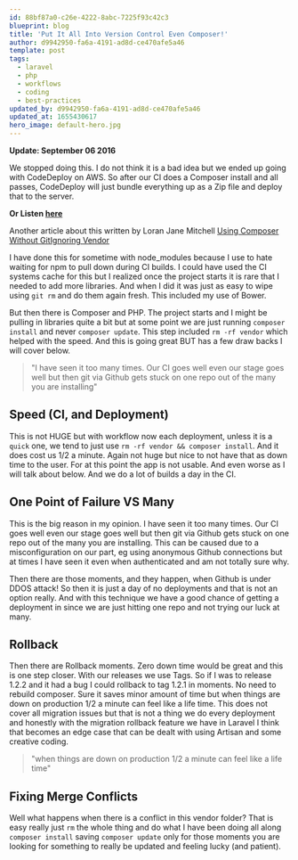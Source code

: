 ```yaml
---
id: 88bf87a0-c26e-4222-8abc-7225f93c42c3
blueprint: blog
title: 'Put It All Into Version Control Even Composer!'
author: d9942950-fa6a-4191-ad8d-ce470afe5a46
template: post
tags:
  - laravel
  - php
  - workflows
  - coding
  - best-practices
updated_by: d9942950-fa6a-4191-ad8d-ce470afe5a46
updated_at: 1655430617
hero_image: default-hero.jpg
---
```

**Update: September 06 2016**

We stopped doing this. I do not think it is a bad idea but we ended up going with CodeDeploy on AWS. So after our CI does a Composer install and all passes, CodeDeploy will just bundle everything up as a Zip file and deploy that to the server.

**Or Listen [here](http://www.readorlisten.com/2)**


Another article about this written by Loran Jane Mitchell [Using Composer Without GitIgnoring Vendor](http://www.lornajane.net/posts/2014/using-composer-without-gitignoring)


I have done this for sometime with node_modules because I use to hate waiting for npm to pull down during CI builds. I could have used the CI systems cache for this but I realized once the project starts it is rare that I needed to add more libraries. And when I did it was just as easy to wipe using `git rm` and do them again fresh. This included my use of Bower.

But then there is Composer and PHP. The project starts and I might be pulling in libraries quite a bit but at some point we are just running `composer install` and never `composer update`. This step included `rm -rf vendor` which helped with the speed. And this is going great BUT has a few draw backs I will cover below.

>"I have seen it too many times. Our CI goes well even our stage goes well but then git via Github gets stuck on one repo out of the many you are installing"

## Speed (CI, and Deployment)

This is not HUGE but with workflow now each deployment, unless it is a `quick` one, we tend to just use `rm -rf vendor && composer install`. And it does cost us 1/2 a minute. Again not huge but nice to not have that as down time to the user. For at this point the app is not usable. And even worse as I will talk about below. And we do a lot of builds a day in the CI.

## One Point of Failure VS Many

This is the big reason in my opinion. I have seen it too many times. Our CI goes well even our stage goes well but then git via Github gets stuck on one repo out of the many you are installing. This can be caused due to a misconfiguration on our part, eg using anonymous Github connections but at times I have seen it even when authenticated and am not totally sure why. 

Then there are those moments, and they happen, when Github is under DDOS attack! So then it is just a day of no deployments and that is not an option really. And with this technique we have a good chance of getting a deployment in since we are just hitting one repo and not trying our luck at many.

## Rollback

Then there are Rollback moments. Zero down time would be great and this is one step closer. With our releases we use Tags. So if I was to release 1.2.2 and it had a bug I could rollback to tag 1.2.1 in moments. No need to rebuild composer. Sure it saves minor amount of time but when things are down on production 1/2 a minute can feel like a life time. This does not cover all migration issues but that is not a thing we do every deployment and honestly with the migration rollback feature we have in Laravel I think that becomes an edge case that can be dealt with using Artisan and some creative coding.

>"when things are down on production 1/2 a minute can feel like a life time"

## Fixing Merge Conflicts

Well what happens when there is a conflict in this vendor folder? That is easy really just `rm` the whole thing and do what I have been doing all along `composer install` saving `composer update` only for those moments you are looking for something to really be updated and feeling lucky (and patient).


